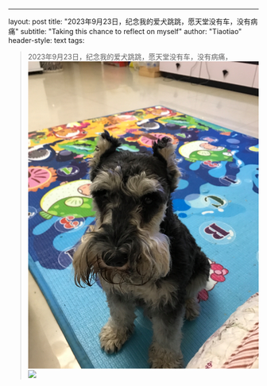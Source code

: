 ---
layout: post
title: "2023年9月23日，纪念我的爱犬跳跳，愿天堂没有车，没有病痛"
subtitle: "Taking this chance to reflect on myself"
author: "Tiaotiao"
header-style: text
tags:
 
> 2023年9月23日，纪念我的爱犬跳跳，愿天堂没有车，没有病痛，
![](img/home-bg.jpeg)
> ![](https://dunickcoder.github.io/img/home-bg.jpeg)
